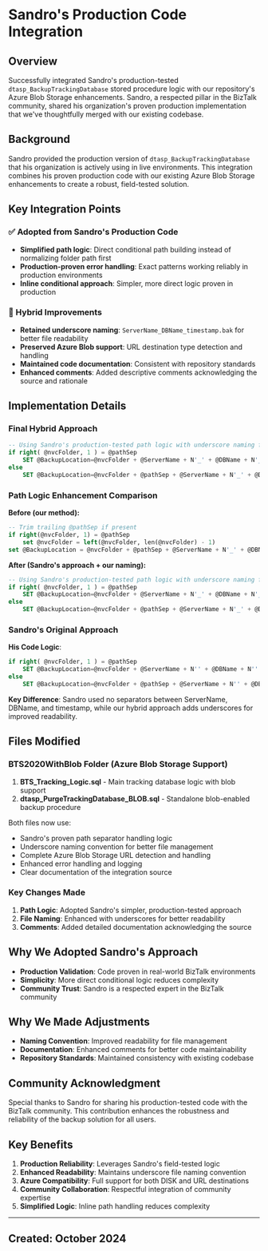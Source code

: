 # Sandro's Production Code Integration

## Overview

Successfully integrated Sandro's production-tested `dtasp_BackupTrackingDatabase` stored procedure logic with our repository's Azure Blob Storage enhancements. Sandro, a respected pillar in the BizTalk community, shared his organization's proven production implementation that we've thoughtfully merged with our existing codebase.

## Background

Sandro provided the production version of `dtasp_BackupTrackingDatabase` that his organization is actively using in live environments. This integration combines his proven production code with our existing Azure Blob Storage enhancements to create a robust, field-tested solution.

## Key Integration Points

### ✅ Adopted from Sandro's Production Code

- **Simplified path logic**: Direct conditional path building instead of normalizing folder path first
- **Production-proven error handling**: Exact patterns working reliably in production environments
- **Inline conditional approach**: Simpler, more direct logic proven in production

### 🔄 Hybrid Improvements

- **Retained underscore naming**: `ServerName_DBName_timestamp.bak` for better file readability
- **Preserved Azure Blob support**: URL destination type detection and handling
- **Maintained code documentation**: Consistent with repository standards
- **Enhanced comments**: Added descriptive comments acknowledging the source and rationale

## Implementation Details

### Final Hybrid Approach

```sql
-- Using Sandro's production-tested path logic with underscore naming for readability
if right( @nvcFolder, 1 ) = @pathSep
    SET @BackupLocation=@nvcFolder + @ServerName + N'_' + @DBName + N'_' + @nvcDT + N'.bak'
else
    SET @BackupLocation=@nvcFolder + @pathSep + @ServerName + N'_' + @DBName + N'_' + @nvcDT + N'.bak'
```

### Path Logic Enhancement Comparison

**Before (our method):**

```sql
-- Trim trailing @pathSep if present
if right(@nvcFolder, 1) = @pathSep
    set @nvcFolder = left(@nvcFolder, len(@nvcFolder) - 1)
set @BackupLocation = @nvcFolder + @pathSep + @ServerName + N'_' + @DBName + N'_' + @nvcDT + N'.bak'
```

**After (Sandro's approach + our naming):**

```sql
-- Using Sandro's production-tested path logic with underscore naming for readability
if right( @nvcFolder, 1 ) = @pathSep
    SET @BackupLocation=@nvcFolder + @ServerName + N'_' + @DBName + N'_' + @nvcDT + N'.bak'
else
    SET @BackupLocation=@nvcFolder + @pathSep + @ServerName + N'_' + @DBName + N'_' + @nvcDT + N'.bak'
```

### Sandro's Original Approach

**His Code Logic**:

```sql
if right( @nvcFolder, 1 ) = @pathSep
    SET @BackupLocation=@nvcFolder + @ServerName + N'' + @DBName + N'' + @nvcDT + N'.bak'
else
    SET @BackupLocation=@nvcFolder + @pathSep + @ServerName + N'' + @DBName + N'' + @nvcDT + N'.bak'
```

**Key Difference**: Sandro used no separators between ServerName, DBName, and timestamp, while our hybrid approach adds underscores for improved readability.

## Files Modified

### BTS2020WithBlob Folder (Azure Blob Storage Support)

1. **BTS_Tracking_Logic.sql** - Main tracking database logic with blob support
2. **dtasp_PurgeTrackingDatabase_BLOB.sql** - Standalone blob-enabled backup procedure

Both files now use:

- Sandro's proven path separator handling logic
- Underscore naming convention for better file management
- Complete Azure Blob Storage URL detection and handling
- Enhanced error handling and logging
- Clear documentation of the integration source

### Key Changes Made

1. **Path Logic**: Adopted Sandro's simpler, production-tested approach
2. **File Naming**: Enhanced with underscores for better readability
3. **Comments**: Added detailed documentation acknowledging the source

## Why We Adopted Sandro's Approach

- **Production Validation**: Code proven in real-world BizTalk environments
- **Simplicity**: More direct conditional logic reduces complexity
- **Community Trust**: Sandro is a respected expert in the BizTalk community

## Why We Made Adjustments

- **Naming Convention**: Improved readability for file management
- **Documentation**: Enhanced comments for better code maintainability
- **Repository Standards**: Maintained consistency with existing codebase

## Community Acknowledgment

Special thanks to Sandro for sharing his production-tested code with the BizTalk community. This contribution enhances the robustness and reliability of the backup solution for all users.

## Key Benefits

1. **Production Reliability**: Leverages Sandro's field-tested logic
2. **Enhanced Readability**: Maintains underscore file naming convention
3. **Azure Compatibility**: Full support for both DISK and URL destinations
4. **Community Collaboration**: Respectful integration of community expertise
5. **Simplified Logic**: Inline path handling reduces complexity

---
## Created: October 2024
